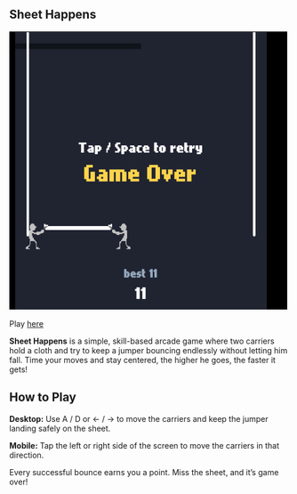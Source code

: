 ## Sheet Happens

<picture>
  <img
    src="sheethappens-game.png"
    height=500
    width=500/>
</picture>

Play [here](https://microstudio.dev/i/EJTheBae/sheethappens/)

**Sheet Happens** is a simple, skill-based arcade game where two carriers hold a cloth and try to keep a jumper bouncing endlessly without letting him fall. Time your moves and stay centered, the higher he goes, the faster it gets!

## How to Play
**Desktop:** Use A / D or ← / → to move the carriers and keep the jumper landing safely on the sheet.

**Mobile:** Tap the left or right side of the screen to move the carriers in that direction.

Every successful bounce earns you a point. Miss the sheet, and it’s game over!
